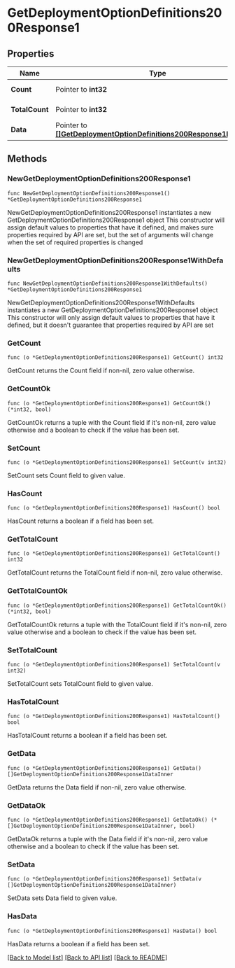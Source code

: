 # GetDeploymentOptionDefinitions200Response1

## Properties

Name | Type | Description | Notes
------------ | ------------- | ------------- | -------------
**Count** | Pointer to **int32** |  | [optional] [readonly] 
**TotalCount** | Pointer to **int32** |  | [optional] [readonly] 
**Data** | Pointer to [**[]GetDeploymentOptionDefinitions200Response1DataInner**](GetDeploymentOptionDefinitions200Response1DataInner.md) |  | [optional] [readonly] 

## Methods

### NewGetDeploymentOptionDefinitions200Response1

`func NewGetDeploymentOptionDefinitions200Response1() *GetDeploymentOptionDefinitions200Response1`

NewGetDeploymentOptionDefinitions200Response1 instantiates a new GetDeploymentOptionDefinitions200Response1 object
This constructor will assign default values to properties that have it defined,
and makes sure properties required by API are set, but the set of arguments
will change when the set of required properties is changed

### NewGetDeploymentOptionDefinitions200Response1WithDefaults

`func NewGetDeploymentOptionDefinitions200Response1WithDefaults() *GetDeploymentOptionDefinitions200Response1`

NewGetDeploymentOptionDefinitions200Response1WithDefaults instantiates a new GetDeploymentOptionDefinitions200Response1 object
This constructor will only assign default values to properties that have it defined,
but it doesn't guarantee that properties required by API are set

### GetCount

`func (o *GetDeploymentOptionDefinitions200Response1) GetCount() int32`

GetCount returns the Count field if non-nil, zero value otherwise.

### GetCountOk

`func (o *GetDeploymentOptionDefinitions200Response1) GetCountOk() (*int32, bool)`

GetCountOk returns a tuple with the Count field if it's non-nil, zero value otherwise
and a boolean to check if the value has been set.

### SetCount

`func (o *GetDeploymentOptionDefinitions200Response1) SetCount(v int32)`

SetCount sets Count field to given value.

### HasCount

`func (o *GetDeploymentOptionDefinitions200Response1) HasCount() bool`

HasCount returns a boolean if a field has been set.

### GetTotalCount

`func (o *GetDeploymentOptionDefinitions200Response1) GetTotalCount() int32`

GetTotalCount returns the TotalCount field if non-nil, zero value otherwise.

### GetTotalCountOk

`func (o *GetDeploymentOptionDefinitions200Response1) GetTotalCountOk() (*int32, bool)`

GetTotalCountOk returns a tuple with the TotalCount field if it's non-nil, zero value otherwise
and a boolean to check if the value has been set.

### SetTotalCount

`func (o *GetDeploymentOptionDefinitions200Response1) SetTotalCount(v int32)`

SetTotalCount sets TotalCount field to given value.

### HasTotalCount

`func (o *GetDeploymentOptionDefinitions200Response1) HasTotalCount() bool`

HasTotalCount returns a boolean if a field has been set.

### GetData

`func (o *GetDeploymentOptionDefinitions200Response1) GetData() []GetDeploymentOptionDefinitions200Response1DataInner`

GetData returns the Data field if non-nil, zero value otherwise.

### GetDataOk

`func (o *GetDeploymentOptionDefinitions200Response1) GetDataOk() (*[]GetDeploymentOptionDefinitions200Response1DataInner, bool)`

GetDataOk returns a tuple with the Data field if it's non-nil, zero value otherwise
and a boolean to check if the value has been set.

### SetData

`func (o *GetDeploymentOptionDefinitions200Response1) SetData(v []GetDeploymentOptionDefinitions200Response1DataInner)`

SetData sets Data field to given value.

### HasData

`func (o *GetDeploymentOptionDefinitions200Response1) HasData() bool`

HasData returns a boolean if a field has been set.


[[Back to Model list]](../README.md#documentation-for-models) [[Back to API list]](../README.md#documentation-for-api-endpoints) [[Back to README]](../README.md)


